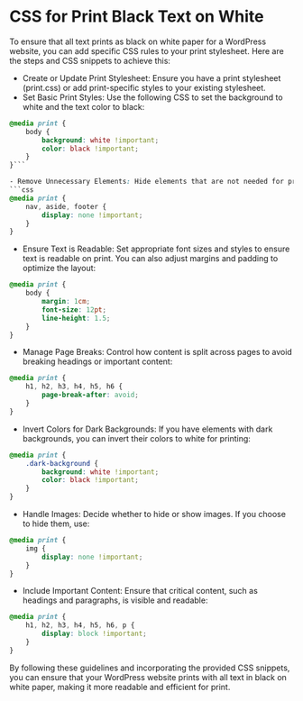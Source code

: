 # CSS for Print Black Text on White

To ensure that all text prints as black on white paper for a WordPress website, you can add specific CSS rules to your print stylesheet. Here are the steps and CSS snippets to achieve this:

- Create or Update Print Stylesheet: Ensure you have a print stylesheet (print.css) or add print-specific styles to your existing stylesheet.
- Set Basic Print Styles: Use the following CSS to set the background to white and the text color to black:
```css
@media print {
    body {
        background: white !important;
        color: black !important;
    }
}```

- Remove Unnecessary Elements: Hide elements that are not needed for print, such as navigation bars, sidebars, or any decorative images. For example:
```css
@media print {
    nav, aside, footer {
        display: none !important;
    }
}
```

- Ensure Text is Readable: Set appropriate font sizes and styles to ensure text is readable on print. You can also adjust margins and padding to optimize the layout:
```css
@media print {
    body {
        margin: 1cm;
        font-size: 12pt;
        line-height: 1.5;
    }
}
```

- Manage Page Breaks: Control how content is split across pages to avoid breaking headings or important content:
```css
@media print {
    h1, h2, h3, h4, h5, h6 {
        page-break-after: avoid;
    }
}
```

- Invert Colors for Dark Backgrounds: If you have elements with dark backgrounds, you can invert their colors to white for printing:
```css
@media print {
    .dark-background {
        background: white !important;
        color: black !important;
    }
}
```

- Handle Images: Decide whether to hide or show images. If you choose to hide them, use:
```css
@media print {
    img {
        display: none !important;
    }
}
```

- Include Important Content: Ensure that critical content, such as headings and paragraphs, is visible and readable:
```css
@media print {
    h1, h2, h3, h4, h5, h6, p {
        display: block !important;
    }
}
```

By following these guidelines and incorporating the provided CSS snippets, you can ensure that your WordPress website prints with all text in black on white paper, making it more readable and efficient for print.

